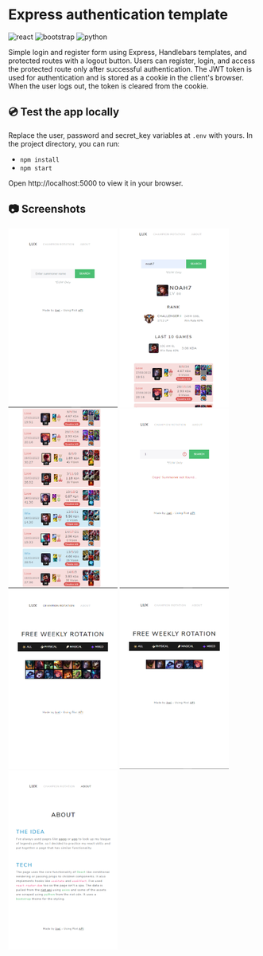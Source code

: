 # Express authentication template
<img src="https://img.shields.io/badge/React-20232A?style=for-the-badge&logo=react&logoColor=61DAFB" alt="react" style="max-width: 100%;"> <img src="https://img.shields.io/badge/Bootstrap-563D7C?style=for-the-badge&logo=bootstrap&logoColor=white" alt="bootstrap" style="max-width: 100%;"> <img src="https://img.shields.io/badge/Python-3776AB?style=for-the-badge&logo=python&logoColor=white" alt="python" style="max-width: 100%;">

Simple login and register form using Express, Handlebars templates, and protected routes with a logout button. Users can register, login, and access the protected route only after successful authentication. The JWT token is used for authentication and is stored as a cookie in the client's browser. When the user logs out, the token is cleared from the cookie.

## 💿 Test the app locally

Replace the user, password and secret_key variables at `.env` with yours. In the project directory, you can run:

- `npm install`
- `npm start`

Open http://localhost:5000 to view it in your browser.

## 📷 Screenshots
<img src="https://github.com/JoelEncinas/Lux/blob/main/demo_imgs/demo1.PNG" alt="demo" width="220" height="360"/> <img src="https://github.com/JoelEncinas/Lux/blob/main/demo_imgs/demo2.PNG" alt="demo" width="220" height="360"/> <img src="https://github.com/JoelEncinas/Lux/blob/main/demo_imgs/demo3.PNG" alt="demo" width="220" height="360"/> <img src="https://github.com/JoelEncinas/Lux/blob/main/demo_imgs/demo4.PNG" alt="demo" width="220" height="360"/> <img src="https://github.com/JoelEncinas/Lux/blob/main/demo_imgs/demo5.PNG" alt="demo" width="220" height="360"/> <img src="https://github.com/JoelEncinas/Lux/blob/main/demo_imgs/demo6.PNG" alt="demo" width="220" height="360"/> <img src="https://github.com/JoelEncinas/Lux/blob/main/demo_imgs/demo7.PNG" alt="demo" width="220" height="360"/>

